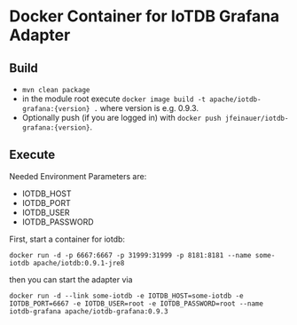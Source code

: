 <!--

    Licensed to the Apache Software Foundation (ASF) under one
    or more contributor license agreements.  See the NOTICE file
    distributed with this work for additional information
    regarding copyright ownership.  The ASF licenses this file
    to you under the Apache License, Version 2.0 (the
    "License"); you may not use this file except in compliance
    with the License.  You may obtain a copy of the License at
    
        http://www.apache.org/licenses/LICENSE-2.0
    
    Unless required by applicable law or agreed to in writing,
    software distributed under the License is distributed on an
    "AS IS" BASIS, WITHOUT WARRANTIES OR CONDITIONS OF ANY
    KIND, either express or implied.  See the License for the
    specific language governing permissions and limitations
    under the License.

-->
# Docker Container for IoTDB Grafana Adapter

## Build

* `mvn clean package`
* in the module root execute `docker image build -t apache/iotdb-grafana:{version} .` where version is e.g. 0.9.3.
* Optionally push (if you are logged in) with `docker push jfeinauer/iotdb-grafana:{version}`.

## Execute

Needed Environment Parameters are:

* IOTDB_HOST
* IOTDB_PORT
* IOTDB_USER
* IOTDB_PASSWORD

First, start a container for iotdb:

```
docker run -d -p 6667:6667 -p 31999:31999 -p 8181:8181 --name some-iotdb apache/iotdb:0.9.1-jre8
```

then you can start the adapter via

```
docker run -d --link some-iotdb -e IOTDB_HOST=some-iotdb -e IOTDB_PORT=6667 -e IOTDB_USER=root -e IOTDB_PASSWORD=root --name iotdb-grafana apache/iotdb-grafana:0.9.3
```